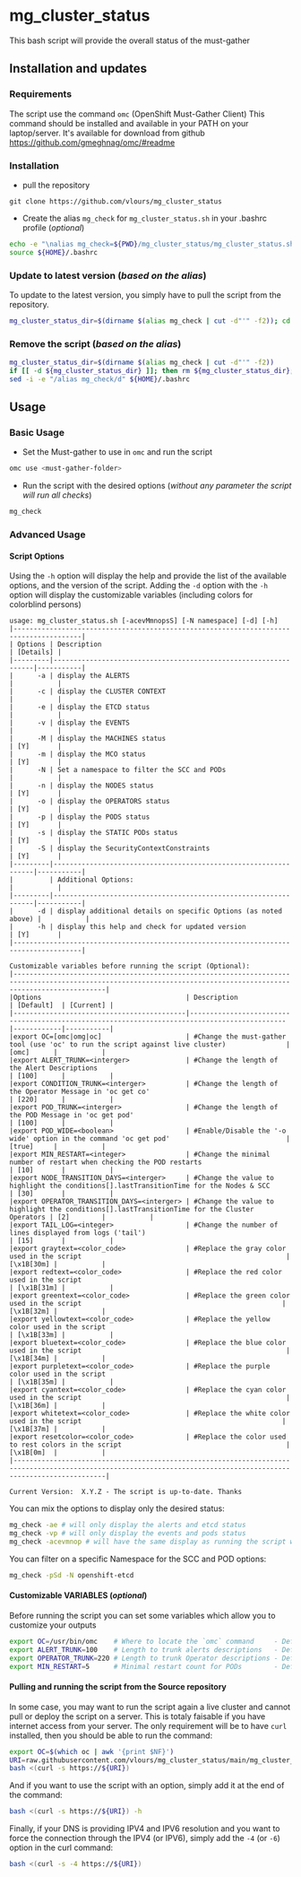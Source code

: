 # mg_cluster_status

This bash script will provide the overall status of the must-gather

## Installation and updates

### Requirements

The script use the command `omc` (OpenShift Must-Gather Client)
This command should be installed and available in your PATH on your laptop/server. It's available for download from github <https://github.com/gmeghnag/omc/#readme>

### Installation

* pull the repository

```text
git clone https://github.com/vlours/mg_cluster_status
```

* Create the alias `mg_check` for `mg_cluster_status.sh` in your .bashrc profile (_optional_)

```bash
echo -e "\nalias mg_check=${PWD}/mg_cluster_status/mg_cluster_status.sh" >> ${HOME}/.bashrc
source ${HOME}/.bashrc
```

### Update to latest version (_based on the alias_)

To update to the latest version, you simply have to pull the script from the repository.

```bash
mg_cluster_status_dir=$(dirname $(alias mg_check | cut -d"'" -f2)); cd ${mg_cluster_status_dir}; git pull origin main; cd -
```

### Remove the script (_based on the alias_)

```bash
mg_cluster_status_dir=$(dirname $(alias mg_check | cut -d"'" -f2))
if [[ -d ${mg_cluster_status_dir} ]]; then rm ${mg_cluster_status_dir}; fi
sed -i -e "/alias mg_check/d" ${HOME}/.bashrc
```

## Usage

### Basic Usage

* Set the Must-gather to use in `omc` and run the script

```bash
omc use <must-gather-folder>
```

* Run the script with the desired options (_without any parameter the script will run all checks_)

```bash
mg_check 
```

### Advanced Usage

#### Script Options

Using the `-h` option will display the help and provide the list of the available options, and the version of the script.
Adding the `-d` option with the `-h` option will display the customizable variables (including colors for colorblind persons)

```text
usage: mg_cluster_status.sh [-acevMmnopsS] [-N namespace] [-d] [-h]
|---------------------------------------------------------------------------------------|
| Options | Description                                                     | [Details] |
|---------|-----------------------------------------------------------------|-----------|
|      -a | display the ALERTS                                              |           |
|      -c | display the CLUSTER CONTEXT                                     |           |
|      -e | display the ETCD status                                         |           |
|      -v | display the EVENTS                                              |           |
|      -M | display the MACHINES status                                     | [Y]       |
|      -m | display the MCO status                                          | [Y]       |
|      -N | Set a namespace to filter the SCC and PODs                      |           |
|      -n | display the NODES status                                        | [Y]       |
|      -o | display the OPERATORS status                                    | [Y]       |
|      -p | display the PODS status                                         | [Y]       |
|      -s | display the STATIC PODs status                                  | [Y]       |
|      -S | display the SecurityContextConstraints                          | [Y]       |
|---------|-----------------------------------------------------------------|-----------|
|         | Additional Options:                                             |           |
|---------|-----------------------------------------------------------------|-----------|
|      -d | display additional details on specific Options (as noted above) |           |
|      -h | display this help and check for updated version                 | [Y]       |
|---------------------------------------------------------------------------------------|

Customizable variables before running the script (Optional):
|-------------------------------------------------------------------------------------------------------------------------------------------------------------------|
|Options                                    | Description                                                                                  | [Default]  | [Current] |
|-------------------------------------------|----------------------------------------------------------------------------------------------|------------|-----------|
|export OC=[omc|omg|oc]                     | #Change the must-gather tool (use 'oc' to run the script against live cluster)               | [omc]      |           |
|export ALERT_TRUNK=<interger>              | #Change the length of the Alert Descriptions                                                 | [100]      |           |
|export CONDITION_TRUNK=<interger>          | #Change the length of the Operator Message in 'oc get co'                                    | [220]      |           |
|export POD_TRUNK=<interger>                | #Change the length of the POD Message in 'oc get pod'                                        | [100]      |           |
|export POD_WIDE=<boolean>                  | #Enable/Disable the '-o wide' option in the command 'oc get pod'                             | [true]     |           |
|export MIN_RESTART=<integer>               | #Change the minimal number of restart when checking the POD restarts                         | [10]       |           |
|export NODE_TRANSITION_DAYS=<interger>     | #Change the value to highlight the conditions[].lastTransitionTime for the Nodes & SCC       | [30]       |           |
|export OPERATOR_TRANSITION_DAYS=<interger> | #Change the value to highlight the conditions[].lastTransitionTime for the Cluster Operators | [2]        |           |
|export TAIL_LOG=<integer>                  | #Change the number of lines displayed from logs ('tail')                                     | [15]       |           |
|export graytext=<color_code>               | #Replace the gray color used in the script                                                   | [\x1B[30m] |           |
|export redtext=<color_code>                | #Replace the red color used in the script                                                    | [\x1B[31m] |           |
|export greentext=<color_code>              | #Replace the green color used in the script                                                  | [\x1B[32m] |           |
|export yellowtext=<color_code>             | #Replace the yellow color used in the script                                                 | [\x1B[33m] |           |
|export bluetext=<color_code>               | #Replace the blue color used in the script                                                   | [\x1B[34m] |           |
|export purpletext=<color_code>             | #Replace the purple color used in the script                                                 | [\x1B[35m] |           |
|export cyantext=<color_code>               | #Replace the cyan color used in the script                                                   | [\x1B[36m] |           |
|export whitetext=<color_code>              | #Replace the white color used in the script                                                  | [\x1B[37m] |           |
|export resetcolor=<color_code>             | #Replace the color used to rest colors in the script                                         | [\x1B[0m]  |           |
|-------------------------------------------------------------------------------------------------------------------------------------------------------------------|

Current Version:  X.Y.Z - The script is up-to-date. Thanks
```

You can mix the options to display only the desired status:

```bash
mg_check -ae # will only display the alerts and etcd status
mg_check -vp # will only display the events and pods status
mg_check -acevmnop # will have the same display as running the script without options
```

You can filter on a specific Namespace for the SCC and POD options:

```bash
mg_check -pSd -N openshift-etcd
```

#### Customizable VARIABLES (_optional_)

Before running the script you can set some variables which allow you to customize your outputs

```bash
export OC=/usr/bin/omc    # Where to locate the `omc` command     - Default: omc
export ALERT_TRUNK=100    # Length to trunk alerts descriptions   - Default: 100
export OPERATOR_TRUNK=220 # Length to trunk Operator descriptions - Default: 220
export MIN_RESTART=5      # Minimal restart count for PODs        - Default: 5
```

#### Pulling and running the script from the Source repository

In some case, you may want to run the script again a live cluster and cannot pull or deploy the script on a server.
This is totaly faisable if you have internet access from your server.
The only requirement will be to have `curl` installed, then you should be able to run the command:

```bash
export OC=$(which oc | awk '{print $NF}')                                         #Set the OC variable to your `oc` command
URI=raw.githubusercontent.com/vlours/mg_cluster_status/main/mg_cluster_status.sh  #Ensure you are accessing the RAW version of the script
bash <(curl -s https://${URI})                                                    #This will pull the script from the Repo and execute it from memory.
```

And if you want to use the script with an option, simply add it at the end of the command:

```bash
bash <(curl -s https://${URI}) -h
```

Finally, if your DNS is providing IPV4 and IPV6 resolution and you want to force the connection through the IPV4 (or IPV6), simply add the `-4` (or `-6`) option in the curl command:

```bash
bash <(curl -s -4 https://${URI})
```
